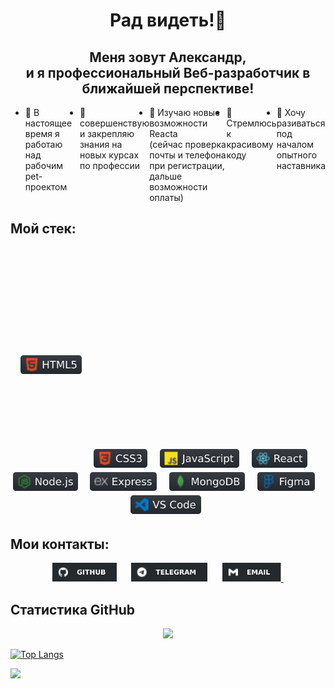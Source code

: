 <h1 align="center"> Рад видеть!👋</h1>
<h2 align="center"> Меня зовут Александр,<br> и я профессиональный Веб-разработчик в ближайшей перспективе!</h2>
<ul style="display: flex">
  <li>🔭 В настоящее время я работаю над рабочим pet-проектом</li>
  <li>👯 совершенствую и закрепляю знания на новых курсах по профессии</li>
  <li>🌱 Изучаю новые возможности Reacta <br>(сейчас проверка почты и телефона при регистрации, дальше возможности оплаты)</li>
  <li>🤔 Стремлюсь к красивому коду</li>
  <li>💬 Хочу разиваться под началом опытного наставника</li>

<!-- - 📫 How to reach me: ...
- 😄 Pronouns: ...
- ⚡ Fun fact: ... -->
</ul>
<h2> Мой стек:</h2>
<h1 align="center" font-size="30px">
  <span><img src="images/html.svg" height="30px" vspace="150px">&nbsp;&nbsp;</span>
  <span><img src="images/css.svg" height="30px">&nbsp;&nbsp;</span>
  <span><img src="images/js.svg" height="30px">&nbsp;&nbsp;</span>
  <span><img src="images/react.svg" height="30px">&nbsp;&nbsp;</span>
  <span><img src="images/nodeJS.svg" height="30px">&nbsp;&nbsp;</span>
  <span><img src="images/express.svg" height="30px">&nbsp;&nbsp;</span>
  <span><img src="images/mangoDB.svg" height="30px">&nbsp;&nbsp;</span>
  <span><img src="images/figma.svg" height="30px">&nbsp;&nbsp;</span>
  <span><img src="images/vsCode.svg" height="30px">&nbsp;</span>
</h1>
<!-- <ul>
  <li>HTML5</li>
  <li>CSS3</li>
  <li>JS</li>
  <li>React</li>
  <li>Node.js</li>
  <li>Express</li>
  <li>MangoDB</li>
  <li>Figma</li>
  <li>VS_Code</li>
  <li></li>
</ul> -->

<h2>Мои контакты:</h2>
<div align="center" width="80%">
  <a href="https://github.com/alix1982"><img src="images/gitHub.svg" height="30px"></a><span>&nbsp;&nbsp;&nbsp;&nbsp;&nbsp;</span>
  <a href="https://web.telegram.org/z/#880062042"><img src="images/telegramm.svg" height="30px"></a><span>&nbsp;&nbsp;&nbsp;&nbsp;&nbsp;</span>
  <a href="https://mail.yandex.ru/"><img src="images/email.svg" height="30px">&nbsp;</a>
</div>
<!-- <p>Tg: @alix1982_tg;</p>
<p>Email: alix1982@yandex.ru</p> -->

<h2>Статистика GitHub</h2>
<div align="center">
  <img src="(https://github-readme-stats.vercel.app/api/top-langs/?username=alix1982&layout=compact)(https://github.com/alix1982/github-readme-stats">
</div>

[![Top Langs](https://github-readme-stats.vercel.app/api/top-langs/?username=alix1982&layout=compact)](https://github.com/1982/github-readme-stats)

<div>
  <img src="https://komarev.com/ghpvc/?username=alix1982">
</div>


